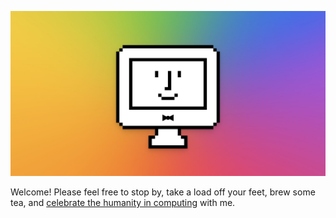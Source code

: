 [![Website Banner Image, featuring a smiling, pixel art iMac in front of a multicolor background](share-banner.jpg)](https://nitro.barrowclift.me)

Welcome! Please feel free to stop by, take a load off your feet, brew some tea, and [celebrate the humanity in computing](https://nitro.barrowclift.me) with me.